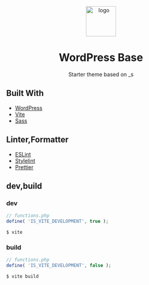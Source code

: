 <div align="center">
    <img src="https://user-images.githubusercontent.com/10446161/195706555-c493edc6-5d3c-4f6b-b649-0cb42a9da0fe.svg" alt="logo" width="80" height="auto">
	<h1 align="center">WordPress Base</h1>
	<p align="center">
		Starter theme based on _s
	</p>
</div>

## Built With

-   [WordPress](https://wordpress.org/)
-   [Vite](https://vitejs.dev/)
-   [Sass](https://sass-lang.com/)

## Linter,Formatter

-   [ESLint](https://eslint.org/)
-   [Stylelint](https://stylelint.io/)
-   [Prettier](https://prettier.io/)

## dev,build

### dev

```php
// functions.php
define( 'IS_VITE_DEVELOPMENT', true );
```

```shell
$ vite
```

### build

```php
// functions.php
define( 'IS_VITE_DEVELOPMENT', false );
```

```shell
$ vite build
```
